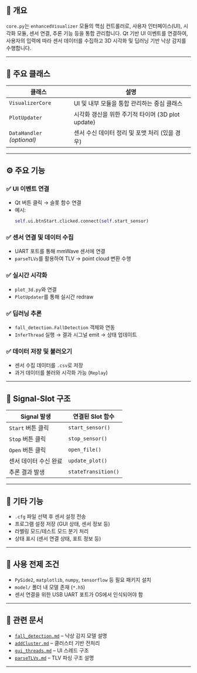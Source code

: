 ## 🧭 개요

`core.py`는 `enhancedVisualizer` 모듈의 핵심 컨트롤러로, 사용자 인터페이스(UI), 시각화 모듈, 센서 연결, 추론 기능 등을 통합 관리합니다. Qt 기반 UI 이벤트를 연결하여, 사용자의 입력에 따라 센서 데이터를 수집하고 3D 시각화 및 딥러닝 기반 낙상 감지를 수행합니다.

---

## 🧩 주요 클래스

| 클래스 | 설명 |
|--------|------|
| `VisualizerCore` | UI 및 내부 모듈을 통합 관리하는 중심 클래스 |
| `PlotUpdater` | 시각화 갱신을 위한 주기적 타이머 (3D plot update) |
| `DataHandler` _(optional)_ | 센서 수신 데이터 정리 및 포맷 처리 (있을 경우) |

---

## ⚙️ 주요 기능

### ✅ UI 이벤트 연결
- Qt 버튼 클릭 → 슬롯 함수 연결
- 예시:  
  ```python
  self.ui.btnStart.clicked.connect(self.start_sensor)
  ```

### ✅ 센서 연결 및 데이터 수집
- UART 포트를 통해 mmWave 센서에 연결
- `parseTLVs`를 활용하여 TLV → point cloud 변환 수행

### ✅ 실시간 시각화
- `plot_3d.py`와 연결
- `PlotUpdater`를 통해 실시간 redraw

### ✅ 딥러닝 추론
- `fall_detection.FallDetection` 객체와 연동
- `InferThread` 실행 → 결과 시그널 emit → 상태 업데이트

### ✅ 데이터 저장 및 불러오기
- 센서 수집 데이터를 `.csv`로 저장
- 과거 데이터를 불러와 시각화 가능 (`Replay`)

---

## 🔄 Signal-Slot 구조

| Signal 발생 | 연결된 Slot 함수 |
|-------------|------------------|
| `Start` 버튼 클릭 | `start_sensor()` |
| `Stop` 버튼 클릭 | `stop_sensor()` |
| `Open` 버튼 클릭 | `open_file()` |
| 센서 데이터 수신 완료 | `update_plot()` |
| 추론 결과 발생 | `stateTransition()` |

---

## 🧼 기타 기능

- `.cfg` 파일 선택 후 센서 설정 전송
- 프로그램 설정 저장 (GUI 상태, 센서 정보 등)
- 라벨링 모드/테스트 모드 분기 처리
- 상태 표시 (센서 연결 상태, 포트 정보 등)

---

## 🔧 사용 전제 조건

- `PySide2`, `matplotlib`, `numpy`, `tensorflow` 등 필요 패키지 설치
- `model/` 폴더 내 모델 존재 (`*.h5`)
- 센서 연결을 위한 USB UART 포트가 OS에서 인식되어야 함

---

## 📎 관련 문서

- [`fall_detection.md`](fall_detection.md) – 낙상 감지 모델 설명
- [`addCluster.md`](addCluster.md) – 클러스터 기반 전처리
- [`gui_threads.md`](gui_threads.md) – UI 스레드 구조
- [`parseTLVs.md`](parseTLVs.md) – TLV 파싱 구조 설명

---

